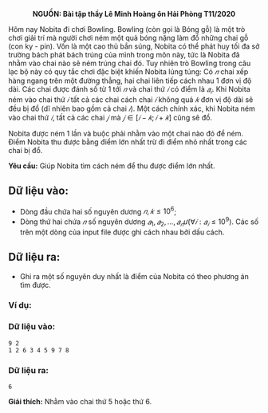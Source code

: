 **<center>NGUỒN: Bài tập thầy Lê Minh Hoàng ôn Hải Phòng T11/2020</center>**

Hôm nay Nobita đi chơi Bowling. Bowling (còn gọi là Bóng gỗ) là một trò chơi giải trí mà người chơi ném một quả bóng nặng làm đổ những chai gỗ (con ky - pin). Vốn là một cao thủ bắn súng, Nobita có thể phát huy tối đa sở trường bách phát bách trúng của mình trong môn này, tức là Nobita đã nhằm vào chai nào sẽ ném trúng chai đó. Tuy nhiên trò Bowling trong câu lạc bộ này có quy tắc chơi đặc biệt khiến Nobita lúng túng: Có $𝑛$ chai xếp hàng ngang trên một đường thẳng, hai chai liên tiếp cách nhau $1$ đơn vị độ dài. Các chai được đánh số từ $1$ tới $𝑛$ và chai thứ $𝑖$ có điểm là $𝑎_𝑖$. Khi Nobita ném vào chai thứ $𝑖$ tất cả các chai cách chai $𝑖$ không quá $𝑘$ đơn vị độ dài sẽ đều bị đổ (dĩ nhiên bao gồm cả chai $𝑖$). Một cách chính xác, khi Nobita ném vào chai thứ $𝑖$, tất cả các chai $𝑗$ mà $𝑗 ∈[𝑖 − 𝑘; 𝑖 + 𝑘]$ cũng sẽ đổ.

Nobita được ném $1$ lần và buộc phải nhằm vào một chai nào đó để ném. Điểm Nobita thu được bằng điểm lớn nhất trừ đi điểm nhỏ nhất trong các chai bị đổ.

**Yêu cầu:** Giúp Nobita tìm cách ném để thu được điểm lớn nhất.

## Dữ liệu vào:
- Dòng đầu chứa hai số nguyên dương $𝑛, 𝑘 ≤ 10^6$;
- Dòng thứ hai chứa $𝑛$ số nguyên dương $𝑎_1, 𝑎_2, … , 𝑎_𝑛ư (∀𝑖: 𝑎_𝑖 ≤ 10^9)$. Các số trên một dòng của input file được ghi cách nhau bởi dấu cách.

## Dữ liệu ra:
- Ghi ra một số nguyên duy nhất là điểm của Nobita có theo phương án tìm được.

### Ví dụ:
### Dữ liệu vào:
```
9 2
1 2 6 3 4 5 9 7 8
```

### Dữ liệu ra:
```
6
```

**Giải thích:** Nhằm vào chai thứ $5$ hoặc thứ $6$.